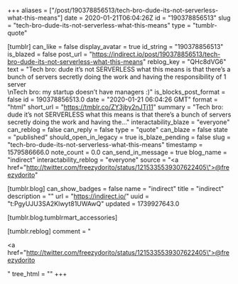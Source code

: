 +++
aliases = ["/post/190378856513/tech-bro-dude-its-not-serverless-what-this-means"]
date = 2020-01-21T06:04:26Z
id = "190378856513"
slug = "tech-bro-dude-its-not-serverless-what-this-means"
type = "tumblr-quote"

[tumblr]
can_like = false
display_avatar = true
id_string = "190378856513"
is_blazed = false
post_url = "https://indirect.io/post/190378856513/tech-bro-dude-its-not-serverless-what-this-means"
reblog_key = "QHc8dVG6"
text = "Tech bro: dude it&rsquo;s not SERVERLESS what this means is that there&rsquo;s a bunch of servers secretly doing the work and having the responsibility of 1 server<br/>\nTech bro: my startup doesn&rsquo;t have managers :)"
is_blocks_post_format = false
id = 190378856513.0
date = "2020-01-21 06:04:26 GMT"
format = "html"
short_url = "https://tmblr.co/ZY3jby2nJTj11"
summary = "Tech bro: dude it’s not SERVERLESS what this means is that there’s a bunch of servers secretly doing the work and having the..."
interactability_blaze = "everyone"
can_reblog = false
can_reply = false
type = "quote"
can_blaze = false
state = "published"
should_open_in_legacy = true
is_blaze_pending = false
slug = "tech-bro-dude-its-not-serverless-what-this-means"
timestamp = 1579586666.0
note_count = 0.0
can_send_in_message = true
blog_name = "indirect"
interactability_reblog = "everyone"
source = "<a href=\"http://twitter.com/freezydorito/status/1215335539307622405\">@freezydorito</a>"

[tumblr.blog]
can_show_badges = false
name = "indirect"
title = "indirect"
description = ""
url = "https://indirect.io/"
uuid = "t:PgyUJU3SA2Klwyt81UWAwQ"
updated = 1739927643.0

[tumblr.blog.tumblrmart_accessories]

[tumblr.reblog]
comment = "<p><a href=\"http://twitter.com/freezydorito/status/1215335539307622405\">@freezydorito</a></p>"
tree_html = ""
+++
